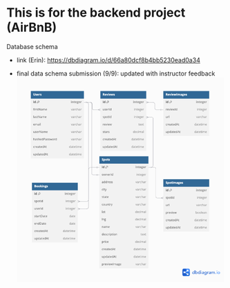 # This is for the backend project (AirBnB)

Database schema

* link (Erin): https://dbdiagram.io/d/66a80dcf8b4bb5230ead0a34

* final data schema submission (9/9): updated with instructor feedback
![alt text](image.png)

